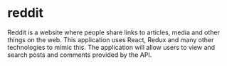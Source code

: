 # reddit
Reddit is a website where people share links to articles, media and other things on the web. This application uses React, Redux and many other technologies to mimic this. The application will allow users to view and search posts and comments provided by the API.